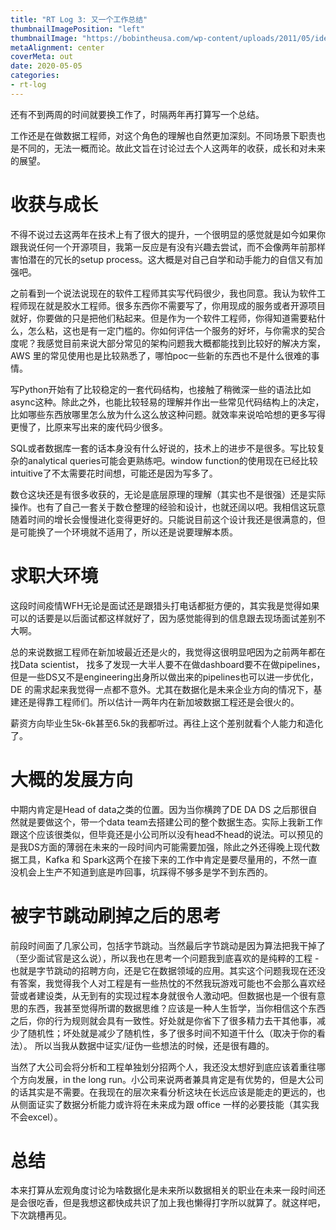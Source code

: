 ```yaml
---
title: "RT Log 3: 又一个工作总结"
thumbnailImagePosition: "left"
thumbnailImage: "https://bobintheusa.com/wp-content/uploads/2011/05/idea.jpg"
metaAlignment: center
coverMeta: out
date: 2020-05-05
categories:
- rt-log
---
```


还有不到两周的时间就要换工作了，时隔两年再打算写一个总结。

<!--more-->

工作还是在做数据工程师，对这个角色的理解也自然更加深刻。不同场景下职责也是不同的，无法一概而论。故此文旨在讨论过去个人这两年的收获，成长和对未来的展望。

# 收获与成长
不得不说过去这两年在技术上有了很大的提升，一个很明显的感觉就是如今如果你跟我说任何一个开源项目，我第一反应是有没有兴趣去尝试，而不会像两年前那样害怕潜在的冗长的setup process。这大概是对自己自学和动手能力的自信又有加强吧。

之前看到一个说法说现在的软件工程师其实写代码很少，我也同意。我认为软件工程师现在就是胶水工程师。很多东西你不需要写了，你用现成的服务或者开源项目就好，你要做的只是把他们粘起来。但是作为一个软件工程师，你得知道需要粘什么，怎么粘，这也是有一定门槛的。你如何评估一个服务的好坏，与你需求的契合度呢？我感觉目前来说大部分常见的架构问题我大概都能找到比较好的解决方案，AWS 里的常见使用也是比较熟悉了，哪怕poc一些新的东西也不是什么很难的事情。

写Python开始有了比较稳定的一套代码结构，也接触了稍微深一些的语法比如async这种。除此之外，也能比较轻易的理解并作出一些常见代码结构上的决定，比如哪些东西放哪里怎么放为什么这么放这种问题。就效率来说哈哈想的更多写得更慢了，比原来写出来的废代码少很多。

SQL或者数据库一套的话本身没有什么好说的，技术上的进步不是很多。写比较复杂的analytical queries可能会更熟练吧。window function的使用现在已经比较intuitive了不太需要花时间想，可能还是因为写多了。

数仓这块还是有很多收获的，无论是底层原理的理解（其实也不是很强）还是实际操作。也有了自己一套关于数仓整理的经验和设计，也就还阔以吧。我相信这玩意随着时间的增长会慢慢进化变得更好的。只能说目前这个设计我还是很满意的，但是可能换了一个环境就不适用了，所以还是说要理解本质。

# 求职大环境
这段时间疫情WFH无论是面试还是跟猎头打电话都挺方便的，其实我是觉得如果可以的话要是以后面试都这样就好了，因为感觉能得到的信息跟去现场面试差别不大啊。

总的来说数据工程师在新加坡最近还是火的，我觉得这很明显吧因为之前两年都在找Data scientist， 找多了发现一大半人要不在做dashboard要不在做pipelines，但是一些DS又不是engineering出身所以做出来的pipelines也可以进一步优化，DE 的需求起来我觉得一点都不意外。尤其在数据化是未来企业方向的情况下，基建还是得靠工程师们。所以估计一两年内在新加坡数据工程还是会很火的。

薪资方向毕业生5k-6k甚至6.5k的我都听过。再往上这个差别就看个人能力和造化了。

# 大概的发展方向
中期内肯定是Head of data之类的位置。因为当你横跨了DE DA DS 之后那很自然就是要做这个，带一个data team去搭建公司的整个数据生态。实际上我新工作跟这个应该很类似，但毕竟还是小公司所以没有head不head的说法。可以预见的是我DS方面的薄弱在未来的一段时间内可能需要加强，除此之外还得晚上现代数据工具，Kafka 和 Spark这两个在接下来的工作中肯定是要尽量用的，不然一直没机会上生产不知道到底是咋回事，坑踩得不够多是学不到东西的。

# 被字节跳动刷掉之后的思考
前段时间面了几家公司，包括字节跳动。当然最后字节跳动是因为算法把我干掉了（至少面试官是这么说），所以我也在思考一个问题我到底喜欢的是纯粹的工程 - 也就是字节跳动的招聘方向，还是它在数据领域的应用。其实这个问题我现在还没有答案，我觉得我个人对工程是有一些热忱的不然我玩游戏可能也不会那么喜欢经营或者建设类，从无到有的实现过程本身就很令人激动吧。但数据也是一个很有意思的东西，我甚至觉得所谓的数据思维？应该是一种人生哲学，当你相信这个东西之后，你的行为规则就会具有一致性。好处就是你省下了很多精力去干其他事，减少了随机性；坏处就是减少了随机性，多了很多时间不知道干什么（取决于你的看法）。 所以当我从数据中证实/证伪一些想法的时候，还是很有趣的。

当然了大公司会将分析和工程单独划分招两个人，我还没太想好到底应该着重往哪个方向发展，in the long run。小公司来说两者兼具肯定是有优势的，但是大公司的话其实是不需要。在我现在的层次来看分析这块在长远应该是能走的更远的，也从侧面证实了数据分析能力或许将在未来成为跟 office 一样的必要技能（其实我不会excel）。

# 总结
本来打算从宏观角度讨论为啥数据化是未来所以数据相关的职业在未来一段时间还是会很吃香，但是我想这都快成共识了加上我也懒得打字所以就算了。就这样吧，下次跳槽再见。

